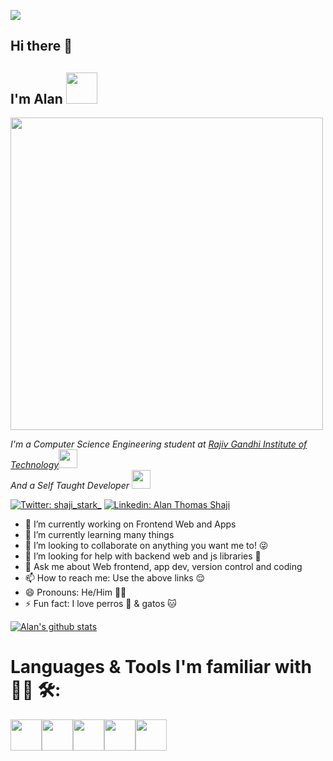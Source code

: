 ![](https://komarev.com/ghpvc/?username=shaji-stark&color=green&style=plastic)
## Hi there 👋
## I'm Alan <img src="https://media.giphy.com/media/vOX78lMCTEgZa/giphy.gif" width="50">

<img align='center' src="justagif.gif" width="500">

<p><em>I'm a Computer Science Engineering student at <a href="http://www.rit.ac.in">Rajiv Gandhi Institute of Technology</a><img src="https://media.giphy.com/media/fYSnHlufseco8Fh93Z/giphy.gif" width="30"></br>And a Self Taught Developer <img src="https://media.giphy.com/media/WUlplcMpOCEmTGBtBW/giphy.gif" width="30"> 
</em></p>

[![Twitter: shaji_stark_](https://img.shields.io/twitter/follow/shaji_stark_?style=social)](https://twitter.com/shaji_stark_)
[![Linkedin: Alan Thomas Shaji](https://img.shields.io/badge/Alan-Thomas-Shaji?style=flat-square&logo=Linkedin&logoColor=white&link=https://www.linkedin.com/in/alan-thomas-shaji)](https://www.linkedin.com/in/alan-thomas-shaji)


- 🔭 I’m currently working on Frontend Web and Apps
- 🌱 I’m currently learning many things 
- 👯 I’m looking to collaborate on anything you want me to! 😜
- 🤔 I’m looking for help with backend web and js libraries 🤔
- 💬 Ask me about Web frontend, app dev, version control and coding 
- 📫 How to reach me: Use the above links 😌
- 😄 Pronouns: He/Him 🏳️‍🌈
- ⚡ Fun fact: I love perros 🐶 & gatos 🐱


[![Alan's github stats](https://github-readme-stats.vercel.app/api?username=shaji-stark&theme=nightowl&show_icons=true)](https://github.com/anuraghazra/github-readme-stats)


# Languages & Tools I'm familiar with 👨‍💻 🛠:
<img src="/images/c.webp" width="50"><img src="/images/cpp.png" width="50"><img src="/images/python.png" width="50"><img src="/images/dart.png" width="50"><img src="/images/css.png" width="50">